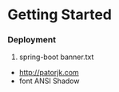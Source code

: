 # Getting Started

### Deployment
1. spring-boot banner.txt
 + http://patorjk.com
 + font ANSI Shadow